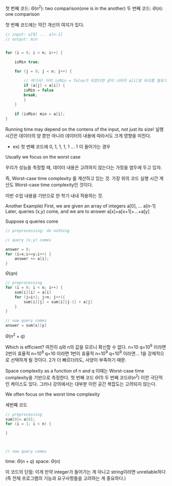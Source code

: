 첫 번째 코드: $Θ(n^2)$: two comparison(one is in the another)
두 번째 코드: $Θ(n)$: one comparison

첫 번째 코드에는 약간 개선의 여지가 있다.
```java
// input: a[0] ... a[n-1]
// output: min


for (i = 0; i < n; i++) {

	isMin true;

	for (j = 0; j < n; j++) {

		// 여기서! 이미 isMin = false가 되었다면 굳이 나머지 a[i]랑 비교할 필요가 없다. 따라서 break;를 추가할 수 있다.
		if (a[j] < a[i]) {
		isMin = false
		break;
		}
	}
	
	if (isMin) min = a[i];
}
```

Running time may depend on the contens of the input, not just its size!
실행시간은 데이터의 양 뿐만 아니라 데이터의 내용에 따라서도 크게 영향을 미친다.
* ex) 첫 번째 코드에 0, 1, 1, 1, 1 ... 1 이 들어가는 경우


Usually we focus on the worst case

우리가 성능을 측정할 때, 데이터 내용은 고려하지 않는다는 가정을 염두에 두고 있자.

즉, Worst-case time complexity 를 계산하고 있는 것. 가장 위의 코드 실행 시간 계산도 Worst-case time complexity인 것이다.

이번 수업 내용을 기반으로 한 학기 내내 적용하는 것.


Another Example)
First, we are given an array of integers a[0], ... a[n-1]
Later, queries (x,y) come, and we are to answer a[x]+a[x+1]+...+a[y]

Suppose q queries come

```java
// preprocessing: do nothing

// query (x,y) comes

answer = 0;
for (i=x;i<=y;i++) {
	answer += a[i];
}
```
$Θ(qn)$

```java
// preprocessing
for (i = 0; i < n; i++) {
	sum[i][i] = a[i]
	for (j=i+1; j<n; j++){
		sum[i][j] = sum[i][j-1] + a[j]
	}
}

// now query comes
answer = sum[x][y]
```
$Θ(n^2+q)$

Which is efficient?
여전히 q와 n의 값을 모르니 확신할 수 없다.
n=10 q=10<sup>9</sup> 이라면 2번이 효율적
n=10<sup>9</sup>  q=10 이라면 1번이 효율적
n=10<sup>9</sup>  q=10<sup>9</sup> 이라면... 1을 강제적으로 선택하게 될 것이다. 2가 더 빠르더라도, 사양이 부족하기 때문.


Space complexity as a function of n and q 
이때는 Worst-case time complexity을 기반으로 측정한다.
첫 번째 코드 $Θ(1)$
두 번째 코드$Θ(n^2)$
이런 극단적인 케이스도 있다. 그러나 강의에서는 대부분 이런 공간 복잡도는 고려되지 않는다.

We often focus on the worst time complexity




세번째 코드
```java
// preprocessing
sum[0]= a[0];
for (i = 1; i < n) {

}



// now query comes

```
time: $Θ(n+q)$
space: $Θ(n)$

이 코드의 단점: 이게 만약 integer가 들어가는 게 아니고 string이라면 unreliable하다 (즉 전체 프로그램의 기능과 요구사항들을 고려하는 게 중요하다.)
